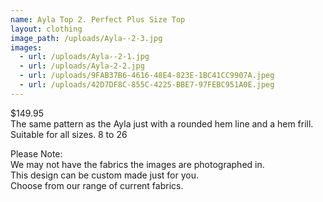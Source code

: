 ```yaml
---
name: Ayla Top 2. Perfect Plus Size Top
layout: clothing
image_path: /uploads/Ayla--2-3.jpg
images:
  - url: /uploads/Ayla--2-1.jpg
  - url: /uploads/Ayla-2-2.jpg
  - url: /uploads/9FAB37B6-4616-48E4-823E-1BC41CC9907A.jpeg
  - url: /uploads/42D7DF8C-855C-4225-BBE7-97FEBC951A0E.jpeg
---
```


$149.95<br>The same pattern as the Ayla just with a rounded hem line and a hem frill.<br>Suitable for all sizes. 8 to 26

Please Note:<br>We may not have the fabrics the images are photographed in.<br>This design can be custom made just for you.<br>Choose from our range of current fabrics.

